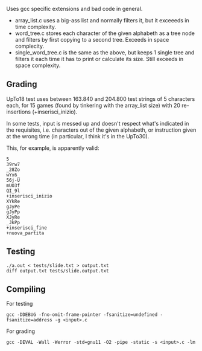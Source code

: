 Uses gcc specific extensions and bad code in general.

- array_list.c uses a big-ass list and normally filters it, but it exceeeds in time complexity.
- word_tree.c stores each character of the given alphabeth as a tree node and filters by first copying to a 
  second tree. Exceeds in space complecity.
- single_word_tree.c is the same as the above, but keeps 1 single tree and filters it each time it has to
  print or calculate its size. Still exceeds in space complexity. 

## Grading

UpTo18 test uses between 163.840 and 204.800 test strings of 5 characters each, for 15 games 
(found by tinkering with the array_list size) with 20 re-insertions (+inserisci_inizio).

In some tests, input is messed up and doesn't respect what's indicated in the requisites, i.e. 
characters out of the given alphabeth, or instruction given at the wrong time (in particular, I think it's in the UpTo30).

This, for example, is apparently valid:
```
5
39rw7
_28Zo
wYx6_
56j-U
mUO3f
QI_9l
+inserisci_inizio
XYkRe
gJyPe
gJyPp
XJyRe
_JkPp
+inserisci_fine
+nuova_partita
``` 

## Testing

```
./a.out < tests/slide.txt > output.txt
diff output.txt tests/slide.output.txt
```

## Compiling

For testing

`gcc -DDEBUG -fno-omit-frame-pointer -fsanitize=undefined -fsanitize=address -g <input>.c` 

For grading

`gcc -DEVAL -Wall -Werror -std=gnu11 -O2 -pipe -static -s <input>.c -lm`
